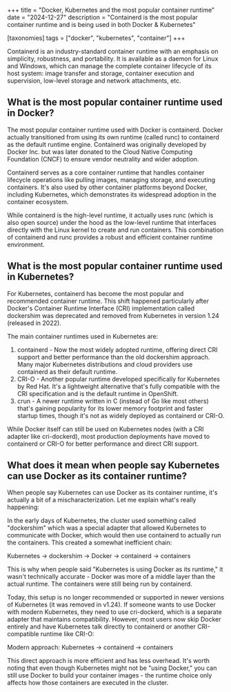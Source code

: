 +++
title = "Docker, Kubernetes and the most popular container runtime"
date = "2024-12-27"
description = "Containerd is the most popular container runtime and is being used in both Docker & Kubernetes"

[taxonomies]
tags = ["docker", "kubernetes", "container"]
+++

Containerd is an industry-standard container runtime with an emphasis on simplicity, robustness, and portability. It is available as a daemon for Linux and Windows, which can manage the complete container lifecycle of its host system: image transfer and storage, container execution and supervision, low-level storage and network attachments, etc.

## What is the most popular container runtime used in Docker?

The most popular container runtime used with Docker is containerd. Docker actually transitioned from using its own runtime (called runc) to containerd as the default runtime engine. Containerd was originally developed by Docker Inc. but was later donated to the Cloud Native Computing Foundation (CNCF) to ensure vendor neutrality and wider adoption.

Containerd serves as a core container runtime that handles container lifecycle operations like pulling images, managing storage, and executing containers. It's also used by other container platforms beyond Docker, including Kubernetes, which demonstrates its widespread adoption in the container ecosystem.

While containerd is the high-level runtime, it actually uses runc (which is also open source) under the hood as the low-level runtime that interfaces directly with the Linux kernel to create and run containers. This combination of containerd and runc provides a robust and efficient container runtime environment.

## What is the most popular container runtime used in Kubernetes?

For Kubernetes, containerd has become the most popular and recommended container runtime. This shift happened particularly after Docker's Container Runtime Interface (CRI) implementation called dockershim was deprecated and removed from Kubernetes in version 1.24 (released in 2022).

The main container runtimes used in Kubernetes are:

1.  containerd - Now the most widely adopted runtime, offering direct CRI support and better performance than the old dockershim approach. Many major Kubernetes distributions and cloud providers use containerd as their default runtime.
2.  CRI-O - Another popular runtime developed specifically for Kubernetes by Red Hat. It's a lightweight alternative that's fully compatible with the CRI specification and is the default runtime in OpenShift.
3.  crun - A newer runtime written in C (instead of Go like most others) that's gaining popularity for its lower memory footprint and faster startup times, though it's not as widely deployed as containerd or CRI-O.

While Docker itself can still be used on Kubernetes nodes (with a CRI adapter like cri-dockerd), most production deployments have moved to containerd or CRI-O for better performance and direct CRI support.

## What does it mean when people say Kubernetes can use Docker as its container runtime?

When people say Kubernetes can use Docker as its container runtime, it's actually a bit of a mischaracterization. Let me explain what's really happening:

In the early days of Kubernetes, the cluster used something called "dockershim" which was a special adapter that allowed Kubernetes to communicate with Docker, which would then use containerd to actually run the containers. This created a somewhat inefficient chain:

Kubernetes -> dockershim -> Docker -> containerd -> containers

This is why when people said "Kubernetes is using Docker as its runtime," it wasn't technically accurate - Docker was more of a middle layer than the actual runtime. The containers were still being run by containerd.

Today, this setup is no longer recommended or supported in newer versions of Kubernetes (it was removed in v1.24). If someone wants to use Docker with modern Kubernetes, they need to use cri-dockerd, which is a separate adapter that maintains compatibility. However, most users now skip Docker entirely and have Kubernetes talk directly to containerd or another CRI-compatible runtime like CRI-O:

Modern approach: Kubernetes -> containerd -> containers

This direct approach is more efficient and has less overhead. It's worth noting that even though Kubernetes might not be "using Docker," you can still use Docker to build your container images - the runtime choice only affects how those containers are executed in the cluster.

